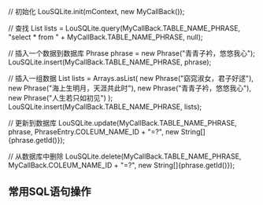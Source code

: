 
// 初始化
LouSQLite.init(mContext, new MyCallBack());

//  查找
List<Phrase> lists = LouSQLite.query(MyCallBack.TABLE_NAME_PHRASE, "select * from " + MyCallBack.TABLE_NAME_PHRASE, null);

// 插入一个数据到数据库
Phrase phrase = new Phrase("青青子衿，悠悠我心");
LouSQLite.insert(MyCallBack.TABLE_NAME_PHRASE, phrase);


// 插入一组数据
List<Phrase> lists =  Arrays.asList(
new Phrase("窈窕淑女，君子好逑"),
new Phrase("海上生明月，天涯共此时"),
new Phrase("青青子衿，悠悠我心"),
new Phrase("人生若只如初见")
);
LouSQLite.insert(MyCallBack.TABLE_NAME_PHRASE, lists);


// 更新到数据库
LouSQLite.update(MyCallBack.TABLE_NAME_PHRASE, phrase, PhraseEntry.COLEUM_NAME_ID + "=?", new String[]{phrase.getId()});




// 从数据库中删除
LouSQLite.delete(MyCallBack.TABLE_NAME_PHRASE, MyCallBack.COLEUM_NAME_ID + "=?", new String[]{phrase.getId()});


## 常用SQL语句操作

